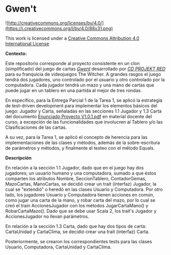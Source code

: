 # Gwen't

![http://creativecommons.org/licenses/by/4.0/](https://i.creativecommons.org/l/by/4.0/88x31.png)

This work is licensed under a
[Creative Commons Attribution 4.0 International License](http://creativecommons.org/licenses/by/4.0/)


**Contexto:**

Este repositorio corresponde al proyecto consistente en un clon (simplificado)
del juego de cartas [_Gwent_](https://www.playgwent.com/en) desarrollado por [_CD PROJEKT RED_](https://cdprojektred.com/en/) para su franquicia de videojuegos The Witcher.
A grandes rasgos el juego tendrá dos jugadores, uno controlado por el usuario y otro controlado por la computadora.
Cada jugador tendrá un mazo y una mano de cartas que puede jugar en un tablero en una partida al mejor de tres
rondas.

En específico, para la Entrega Parcial 1 de la Tarea 1, se aplicó la
estrategia de test-driven development para implementar los elementos básicos
del juego: Jugador y Carta, señaladas en las secciones 1.1 Jugador y 1.3 Carta del
documento [Enunciado Proyecto V1.0.1.pdf](https://www.u-cursos.cl/ingenieria/2023/1/CC3002/2/material_docente/detalle?id=6440453) en material docente del curso, a excepción de las funcionalidades
que involucren al Tablero y/o las Clasificaciones de las cartas.

A su vez, para la Tarea 1, se aplicó el concepto de herencia para las implementaciones
de las clases y métodos, además de la sobre-escritura de parámetros y métodos, y finalmente
el testeo con el método Equals.

**Descripción**

En relación a la sección 1.1 Jugador, dado que en el juego hay dos jugadores; un usuario humano
y una computadora, sumado a que éstos comparten los atributos Nombre, SeccionTablero,
ContadorGemas, MazoCartas, ManoCartas, se decidió crear un trait (interfaz) Jugador, la cual
se "extendió" o heredó en las clases Usuario y Computadora. Por otro lado, los jugadores Usuario y Computadora
tienen acciones en común, como jugar una carta de la mano, y robar carta del mazo, por lo cual
se creó el train AccionesJugador con los métodos JugarCartaMano() y RobarCartaMazo().
Dado que se debe usar Scala 2, los trait's Jugador y AccionesJugador no llevan parámetros.

En relación a la sección 1.3 Carta, dado que hay dos tipos de carta: CartaUnidad y CartaClima,
se decidió crear una trait (interfaz) Carta.

Posteriormente, se crearon los correspondientes tests para las clases Usuario, Computadora, CartaUnidad y CartaClima. 


